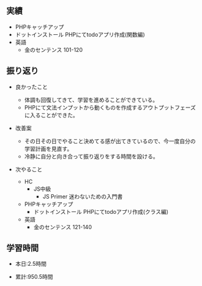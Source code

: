 ## 実績
  - PHPキャッチアップ
  - ドットインストール PHPにてtodoアプリ作成(関数編)
  - 英語
    - 金のセンテンス 101-120


## 振り返り
- 良かったこと
  - 体調も回復してきて、学習を進めることができている。
  - PHPにて文法インプットから動くものを作成するアウトプットフェーズに入ることができた。
- 改善案
  - その日その日でやること決めてる感が出てきているので、今一度自分の学習計画を見直す。
  - 冷静に自分と向き合って振り返りをする時間を設ける。

- 次やること
  - HC
    - JS中級
      - JS Primer 迷わないための入門書
  - PHPキャッチアップ
    - ドットインストール PHPにてtodoアプリ作成(クラス編)
  - 英語
    - 金のセンテンス 121-140

## 学習時間
- 本日:2.5時間

- 累計:950.5時間